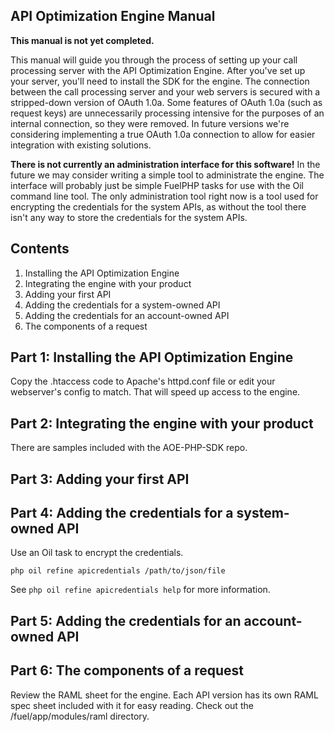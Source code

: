 API Optimization Engine Manual
------------------------------

**This manual is not yet completed.**

This manual will guide you through the process of setting up your call processing server with the API Optimization
Engine. After you've set up your server, you'll need to install the SDK for the engine. The connection between the
call processing server and your web servers is secured with a stripped-down version of OAuth 1.0a. Some features of
OAuth 1.0a (such as request keys) are unnecessarily processing intensive for the purposes of an internal connection,
so they were removed. In future versions we're considering implementing a true OAuth 1.0a connection to allow for
easier integration with existing solutions.

**There is not currently an administration interface for this software!** In the future we may consider writing a
simple tool to administrate the engine. The interface will probably just be simple FuelPHP tasks for use with the
Oil command line tool. The only administration tool right now is a tool used for encrypting the credentials for the
system APIs, as without the tool there isn't any way to store the credentials for the system APIs.


Contents
--------

1. Installing the API Optimization Engine
2. Integrating the engine with your product
3. Adding your first API
4. Adding the credentials for a system-owned API
5. Adding the credentials for an account-owned API
6. The components of a request

Part 1: Installing the API Optimization Engine
----------------------------------------------

Copy the .htaccess code to Apache's httpd.conf file or edit your webserver's config to match. That will speed up
access to the engine.

Part 2: Integrating the engine with your product
------------------------------------------------

There are samples included with the AOE-PHP-SDK repo.

Part 3: Adding your first API
-----------------------------

Part 4: Adding the credentials for a system-owned API
-----------------------------------------------------

Use an Oil task to encrypt the credentials.

`php oil refine apicredentials /path/to/json/file`

See `php oil refine apicredentials help` for more information.

Part 5: Adding the credentials for an account-owned API
-------------------------------------------------------

Part 6: The components of a request
-----------------------------------

Review the RAML sheet for the engine. Each API version has its own RAML spec sheet included with it for easy reading.
Check out the /fuel/app/modules/raml directory.